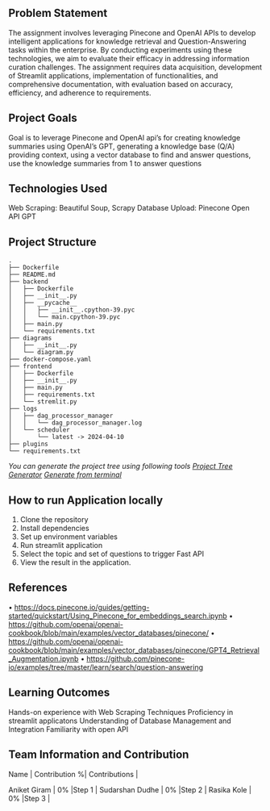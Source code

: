 
## Problem Statement
The assignment involves leveraging Pinecone and OpenAI APIs to develop intelligent applications for knowledge retrieval and Question-Answering tasks within the enterprise. By conducting experiments using these technologies, we aim to evaluate their efficacy in addressing information curation challenges. The assignment requires data acquisition, development of Streamlit applications, implementation of functionalities, and comprehensive documentation, with evaluation based on accuracy, efficiency, and adherence to requirements.

## Project Goals
Goal is to leverage Pinecone and OpenAI api’s for creating knowledge summaries using OpenAI’s GPT, generating a knowledge base (Q/A) providing context, using a vector database to find and answer questions, use the knowledge summaries from 1 to answer questions

## Technologies Used
Web Scraping: Beautiful Soup, Scrapy
Database Upload: Pinecone
Open API GPT


## Project Structure
```
.
├── Dockerfile
├── README.md
├── backend
│   ├── Dockerfile
│   ├── __init__.py
│   ├── __pycache__
│   │   ├── __init__.cpython-39.pyc
│   │   └── main.cpython-39.pyc
│   ├── main.py
│   └── requirements.txt
├── diagrams
│   ├── __init__.py
│   └── diagram.py
├── docker-compose.yaml
├── frontend
│   ├── Dockerfile
│   ├── __init__.py
│   ├── main.py
│   ├── requirements.txt
│   └── stremlit.py
├── logs
│   ├── dag_processor_manager
│   │   └── dag_processor_manager.log
│   └── scheduler
│       └── latest -> 2024-04-10
├── plugins
└── requirements.txt
```

*You can generate the project tree using following tools*
*[Project Tree Generator](https://woochanleee.github.io/project-tree-generator)*
*[Generate from terminal](https://www.geeksforgeeks.org/tree-command-unixlinux/)*

## How to run Application locally

1. Clone the repository
2. Install dependencies
3. Set up environment variables
4. Run streamlit application
5. Select the topic and set of questions to trigger Fast API
6. View the result in the application.

## References
•	https://docs.pinecone.io/guides/getting-started/quickstart/Using_Pinecone_for_embeddings_search.ipynb
•	https://github.com/openai/openai-cookbook/blob/main/examples/vector_databases/pinecone/
•	https://github.com/openai/openai-cookbook/blob/main/examples/vector_databases/pinecone/GPT4_Retrieval_Augmentation.ipynb
•	https://github.com/pinecone-io/examples/tree/master/learn/search/question-answering
     
## Learning Outcomes
Hands-on experience with Web Scraping Techniques
Proficiency in streamlit applicatons
Understanding of Database Management and Integration
Familiarity with open API

## Team Information and Contribution 

Name            | Contribution %| Contributions |

Aniket Giram    | 0%            |Step 1         |
Sudarshan Dudhe | 0%            |Step 2         |
Rasika Kole     | 0%            |Step 3         |
